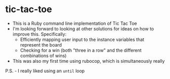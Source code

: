 # tic-tac-toe

* This is a Ruby command line implementation of Tic Tac Toe
* I'm looking forward to looking at other solutions for ideas on how to improve this. Specifically:
    * Efficiently mapping user input to the instance variables that represent the board
    * Checking for a win (both "three in a row" and the different combinations of wins)
* This was also my first time using rubocop, which is simultaneously really

P.S. - I really liked using an `until` loop